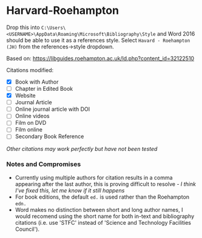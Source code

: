 # Harvard-Roehampton
Drop this into `C:\Users\<USERNAME>\AppData\Roaming\Microsoft\Bibliography\Style` and Word 2016 should be able to use it as a references style. Select `Havard - Roehampton (JH)` from the references->style dropdown.

Based on: https://libguides.roehampton.ac.uk/ld.php?content_id=32122510


Citations modified:
- [X] Book with Author
- [ ] Chapter in Edited Book
- [X] Website
- [ ] Journal Article
- [ ] Online journal article with DOI
- [ ] Online videos
- [ ] Film on DVD
- [ ] Film online
- [ ] Secondary Book Reference

*Other citations may work perfectly but have not been tested*

### Notes and Compromises
- Currently using multiple authors for citation results in a comma appearing after the last author, this is proving difficult to resolve *- I think I've fixed this, let me know if it still happens*
- For book editions, the default `ed.` is used rather than the Roehampton `edn.`
- Word makes no distinction between short and long author names, I would recomend using the short name for both in-text and bibliography citations (i.e. use 'STFC' instead of 'Science and Technology Facilities Council').

